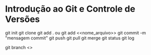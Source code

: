 # Introdução ao Git e Controle de Versões

 git init
 git clone
 git add . ou git add <<nome_arquivo>>
 git commit -m "mensagem commit"
 git push
 git pull
 git merge
 git status
 git log
 
git branch <<nome da branch>>
